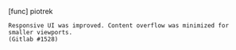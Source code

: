 [func] piotrek

    Responsive UI was improved. Content overflow was minimized for
    smaller viewports.
    (Gitlab #1528)
